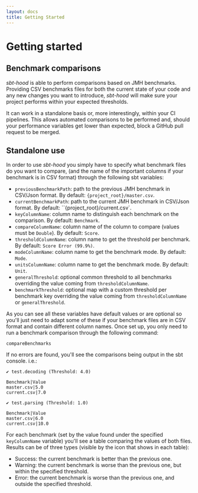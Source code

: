 ```yaml
---
layout: docs
title: Getting Started
---
```


# Getting started
## Benchmark comparisons

*sbt-hood* is able to perform comparisons based on JMH benchmarks. Providing CSV benchmarks files for
both the current state of your code and any new changes you want to introduce, *sbt-hood* will make
sure your project performs within your expected thresholds.

It can work in a standalone basis or, more interestingly, within your CI pipelines. This allows
automated comparisons to be performed and, should your performance variables get lower than expected,
block a GitHub pull request to be merged.

## Standalone use

In order to use *sbt-hood* you simply have to specify what benchmark files do you want to compare,
(and the name of the important columns if your benchmark is in CSV format) through the following
sbt variables:

* `previousBenchmarkPath`: path to the previous JMH benchmark in CSV/Json format. By default: `{project_root}/master.csv`.
* `currentBenchmarkPath`: path to the current JMH benchmark in CSV/Json format.  By default: ``{project_root}/current.csv`.
* `keyColumnName`: column name to distinguish each benchmark on the comparison. By default: `Benchmark`.
* `compareColumnName`: column name of the column to compare (values must be `Double`). By default: `Score`.
* `thresholdColumnName`: column name to get the threshold per benchmark. By default: `Score Error (99.9%)`.
* `modeColumnName`: column name to get the benchmark mode. By default: `Mode`.
* `unitsColumnName`: column name to get the benchmark mode. By default: `Unit`.
* `generalThreshold`: optional common threshold to all benchmarks overriding the value coming from `thresholdColumnName`.
* `benchmarkThreshold`: optional map with a custom threshold per benchmark key overriding the value coming from `thresholdColumnName` or `generalThreshold`.

As you can see all these variables have default values or are optional so you'll just need to adapt
some of these if your benchmark files are in CSV format and contain different column names. Once set
up, you only need to run a benchmark comparison through the following command:

```
compareBenchmarks
```

If no errors are found, you'll see the comparisons being output in the sbt console. i.e.:

```
✔ test.decoding (Threshold: 4.0)

Benchmark|Value
master.csv|5.0
current.csv|7.0

✔ test.parsing (Threshold: 1.0)

Benchmark|Value
master.csv|6.0
current.csv|10.0
```

For each benchmark (set by the value found under the specified `keyColumnName` variable) you'll see
a table comparing the values of both files. Results can be of three types (visible by the icon that
shows in each table):

* Success: the current benchmark is better than the previous one.
* Warning: the current benchmark is worse than the previous one, but within the specified threshold.
* Error: the current benchmark is worse than the previous one, and outside the specified threshold.
